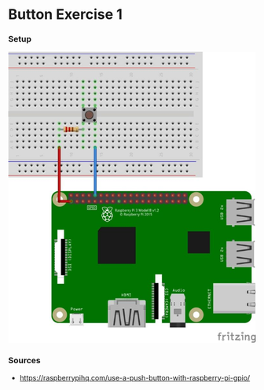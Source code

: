 # Button Exercise 1

### Setup

![Button Setup](help01.jpg)


### Sources

* https://raspberrypihq.com/use-a-push-button-with-raspberry-pi-gpio/
